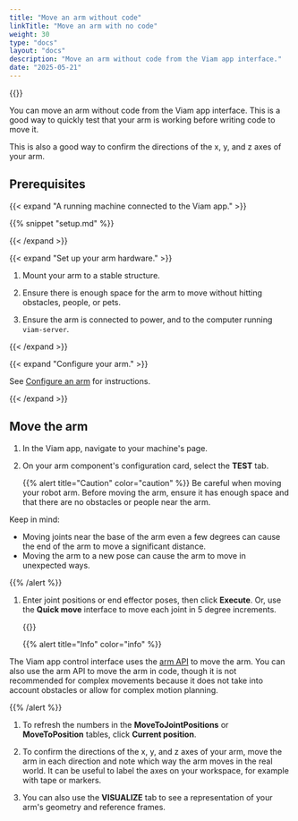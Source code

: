 ```yaml
---
title: "Move an arm without code"
linkTitle: "Move an arm with no code"
weight: 30
type: "docs"
layout: "docs"
description: "Move an arm without code from the Viam app interface."
date: "2025-05-21"
---
```


{{<gif webm_src="/how-tos/joint_positions.webm" mp4_src="/how-tos/joint_positions.mp4" alt="The robot arm moving through joint position commands" max-width="150px" class="alignright">}}

You can move an arm without code from the Viam app interface.
This is a good way to quickly test that your arm is working before writing code to move it.

This is also a good way to confirm the directions of the x, y, and z axes of your arm.

## Prerequisites

{{< expand "A running machine connected to the Viam app." >}}

{{% snippet "setup.md" %}}

{{< /expand >}}

{{< expand "Set up your arm hardware." >}}

1. Mount your arm to a stable structure.

1. Ensure there is enough space for the arm to move without hitting obstacles, people, or pets.

1. Ensure the arm is connected to power, and to the computer running `viam-server`.

{{< /expand >}}

{{< expand "Configure your arm." >}}

See [Configure an arm](/operate/mobility/move-arm/configure-arm/) for instructions.

{{< /expand >}}

## Move the arm

1. In the Viam app, navigate to your machine's page.

1. On your arm component's configuration card, select the **TEST** tab.

   {{% alert title="Caution" color="caution" %}}
   Be careful when moving your robot arm.
   Before moving the arm, ensure it has enough space and that there are no obstacles or people near the arm.

Keep in mind:

- Moving joints near the base of the arm even a few degrees can cause the end of the arm to move a significant distance.
- Moving the arm to a new pose can cause the arm to move in unexpected ways.

{{% /alert %}}

1. Enter joint positions or end effector poses, then click **Execute**.
   Or, use the **Quick move** interface to move each joint in 5 degree increments.

   {{<imgproc src="/components/arm/control.png" resize="x1100" declaredimensions=true alt="Arm control interface." style="max-width:600px" class="shadow imgzoom" >}}

   {{% alert title="Info" color="info" %}}

The Viam app control interface uses the [arm API](/dev/reference/apis/components/arm/) to move the arm.
You can also use the arm API to move the arm in code, though it is not recommended for complex movements because it does not take into account obstacles or allow for complex motion planning.

{{% /alert %}}

1. To refresh the numbers in the **MoveToJointPositions** or **MoveToPosition** tables, click **Current position**.

1. To confirm the directions of the x, y, and z axes of your arm, move the arm in each direction and note which way the arm moves in the real world.
   It can be useful to label the axes on your workspace, for example with tape or markers.

1. You can also use the **VISUALIZE** tab to see a representation of your arm's geometry and reference frames.
